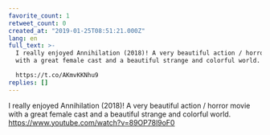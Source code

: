 ```yaml
---
favorite_count: 1
retweet_count: 0
created_at: "2019-01-25T08:51:21.000Z"
lang: en
full_text: >-
  I really enjoyed Annihilation (2018)! A very beautiful action / horror movie
  with a great female cast and a beautiful strange and colorful world.

  https://t.co/AKmvKKNhu9
replies: []
---
```


I really enjoyed Annihilation (2018)! A very beautiful action / horror movie
with a great female cast and a beautiful strange and colorful world.
<https://www.youtube.com/watch?v=89OP78l9oF0>
